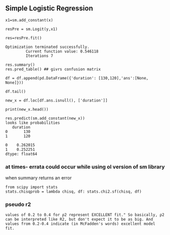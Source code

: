 ## Simple Logistic Regression
```
x1=sm.add_constant(x)

resPre = sm.Logit(y,x1)

res=resPre.fit()

Optimization terminated successfully.
         Current function value: 0.546118
         Iterations 7

res.summary()
res.pred_table() ## givrs confusion matrix

df = df.append(pd.DataFrame({'duration': [130,120],'ans':[None, None]}))

df.tail()

new_x = df.loc[df.ans.isnull(), ['duration']]

print(new_x.head())

res.predict(sm.add_constant(new_x))
looks like probabilities
   duration
0       130
1       120

0    0.262015
1    0.252251
dtype: float64

```

### at times- errata could occur while using ol version of sm library
when summary returns an error

```
from scipy import stats
stats.chisqprob = lambda chisq, df: stats.chi2.sf(chisq, df)
```
### pseudo r2

```
values of 0.2 to 0.4 for ρ2 represent EXCELLENT fit." So basically, ρ2 can be interpreted like R2, but don't expect it to be as big. And values from 0.2-0.4 indicate (in McFadden's words) excellent model fit.
```


